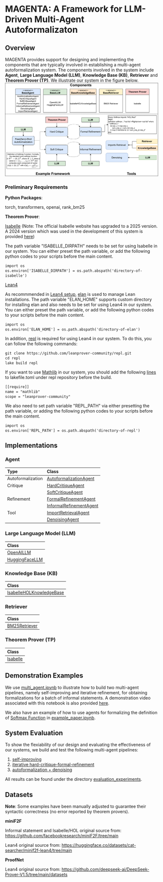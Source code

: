 # MAGENTA: A Framework for LLM-Driven Multi-Agent Autoformalizaton
## Overview
MAGENTA provides support for designing and implementing the components that are typically involved in establishing a multi-agent autoformalization system. The components involved in the system include **Agent**, **Large Language Model (LLM)**, **Knowledge Base (KB)**, **Retriever** and **Theorem Prover (TP)**. We illustrate our system in the figure below.
![framework](/multi_agent.png)

### Preliminary Requirements
**Python Packages**: 

torch, transformers, openai, rank_bm25

**Theorem Prover**: 

[Isabelle](https://isabelle.in.tum.de/) (Note: The official Isabelle website has upgraded to a 2025 version. A 2024 version which was used in the development of this system is provided [here](https://drive.google.com/file/d/1c0dW3zLd0eUU5PC0sEorZ6V1Gec410W-/view?usp=drive_link))

The path variable "ISABELLE_DIRPATH" needs to be set for using Isabelle in our system. You can either preset the path variable, or add the following python codes to your scripts before the main content.
```
import os
os.environ['ISABELLE_DIRPATH'] = os.path.abspath('directory-of-isabelle')
```

[Lean4](https://github.com/leanprover/lean4)

As recommmended in [Lean4 setup](https://lean-lang.org/lean4/doc/setup.html), [elan](https://github.com/leanprover/elan) is used to manage Lean installations. The path variable "ELAN_HOME" supports custom directory for installing elan and also needs to be set for using Lean4 in our system. You can either preset the path variable, or add the following python codes to your scripts before the main content.
```
import os
os.environ['ELAN_HOME'] = os.path.abspath('directory-of-elan')
```

In addition, [repl](https://github.com/leanprover-community/repl) is required for using Lean4 in our system. To do this, you can follow the following commands:
```
git clone https://github.com/leanprover-community/repl.git
cd repl
lake build repl
```

If you want to use [Mathlib](https://github.com/leanprover-community/mathlib4) in our system, you should add the following [lines](https://github.com/leanprover-community/mathlib4/wiki/Using-mathlib4-as-a-dependency) to lakefile.toml under repl repository before the build.
```
[[require]]
name = "mathlib"
scope = "leanprover-community"
```

We also need to set path variable "REPL_PATH" via either presetting the path variable, or adding the following python codes to your scripts before the main content.
```
import os
os.environ['REPL_PATH'] = os.path.abspath('directory-of-repl')
```

## Implementations 
### Agent

| Type                   | Class                                                         |
|:-----------------------|:--------------------------------------------------------------|
| Autoformalization      | [AutoformalizationAgent](/agent/autoformalization.py)         |
| Critique               | [HardCritiqueAgent](/agent/hard_critique.py)                  |
|                        | [SoftCritiqueAgent](/agent/soft_critique.py)                  |
| Refinement             | [FormalRefinementAgent](/agent/formal_refinement.py)          |
|                        | [InformalRefinementAgent](/agent/informal_refinement.py)      |
| Tool                   | [ImportRetrievalAgent](/agent/import_retrieval.py)            |
|                        | [DenoisingAgent](/agent/denoising.py)                         |

### Large Language Model (LLM)

| Class                                                |
|:-----------------------------------------------------|
| [OpenAILLM](/llm/openai_llm.py)                      |
| [HuggingFaceLLM](/llm/huggingface_llm.py)            |

### Knowledge Base (KB)

| Class                                                            |
|:-----------------------------------------------------------------|
| [IsabelleHOLKnowledgeBase](/knowledge_base/isabelle_hol.py)      |

### Retriever

| Class                                                            |
|:-----------------------------------------------------------------|
| [BM25Retriever](/retriever/BM25.py)                              |

### Theorem Prover (TP)
| Class                                                            |
|:-----------------------------------------------------------------|
| [Isabelle](/theorem_prover/isabelle.py)                              |

## Demonstration Examples
We use [multi_agent.ipynb](/multi_agent.ipynb) to illustrate how to build two multi-agent pipelines, namely self-improving and iterative refinement, for obtaining formalizations for a batch of informal statements. A demonstration video associated with this notebook is also provided [here](https://drive.google.com/file/d/1Ieqbg3QVg-j5sR22Y_tOZBuuyw9IHmH-/view?usp=drive_link).

We also have an example of how to use agents for formalizing the definition of [Softmax Function](https://en.wikipedia.org/wiki/Softmax_function#Definition) in [example_paper.ipynb](/example_paper.ipynb).

## System Evaluation
To show the flexiability of our design and evaluating the effectiveness of our systems, we build and test the following multi-agent pipelines: 

1. [self-improving](/evaluation_experiments/self_improving.py)
2. [iterative hard-critique-formal-refinement](/evaluation_experiments/iterative.py)
3. [autoformalization + denoising](/evaluation_experiments/denoising.py)

All results can be found under the directory [evaluation_experiments](/evaluation_experiments).

## Datasets
**Note**: Some examples have been manually adjusted to guarantee their syntactic correctness (no error reported by theorem provers).

**miniF2F**

Informal statement and Isabelle/HOL original source from: https://github.com/facebookresearch/miniF2F/tree/main

Lean4 original source from: https://huggingface.co/datasets/cat-searcher/minif2f-lean4/tree/main

**ProofNet**

Lean4 original source from: https://github.com/deepseek-ai/DeepSeek-Prover-V1.5/tree/main/datasets
